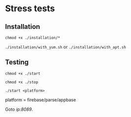 # Stress tests

## Installation

`chmod +x ./installation/*`

`./installation/with_yum.sh` or `./installation/with_apt.sh`

## Testing
`chmod +x ./start`

`chmod +x ./stop`

`./start <platform>`

platform = firebase/parse/appbase

Goto _ip:8089_.